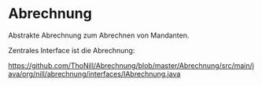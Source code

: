 Abrechnung
=====

Abstrakte Abrechnung zum Abrechnen von Mandanten.

Zentrales Interface ist die Abrechnung:

https://github.com/ThoNill/Abrechnung/blob/master/Abrechnung/src/main/java/org/nill/abrechnung/interfaces/IAbrechnung.java


